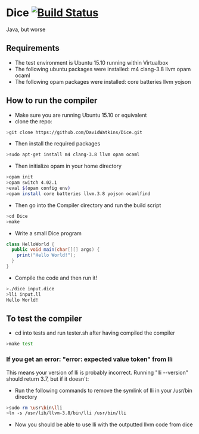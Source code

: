 # Dice [![Build Status](https://travis-ci.org/DavidWatkins/Dice.svg?branch=master)](https://travis-ci.org/DavidWatkins/Dice)
Java, but worse

## Requirements
- The test environment is Ubuntu 15.10 running within Virtualbox
- The following ubuntu packages were installed:
  m4 clang-3.8 llvm opam ocaml
- The following opam packages were installed:
  core batteries llvm yojson


## How to run the compiler
- Make sure you are running Ubuntu 15.10 or equivalent
- clone the repo:
```bash
>git clone https://github.com/DavidWatkins/Dice.git
```
- Then install the required packages
```bash
>sudo apt-get install m4 clang-3.8 llvm opam ocaml
```
- Then initialize opam in your home directory
```bash
>opam init
>opam switch 4.02.1
>eval $(opam config env)
>opam install core batteries llvm.3.8 yojson ocamlfind
```
- Then go into the Compiler directory and run the build script
```bash
>cd Dice
>make
```

- Write a small Dice program
```java
class HelloWorld {
  public void main(char[][] args) {
    print("Hello World!");
  }
}
```

- Compile the code and then run it!
```bash
>./dice input.dice
>lli input.ll
Hello World!
```

## To test the compiler
- cd into tests and run tester.sh after having compiled the compiler
```bash
>make test
```

### If you get an error: "error: expected value token" from lli
This means your version of lli is probably incorrect. Running "lli --version" should return 3.7, but if it doesn't:
- Run the following commands to remove the symlink of lli in your /usr/bin directory
```bash
>sudo rm \usr\bin\lli
>ln -s /usr/lib/llvm-3.8/bin/lli /usr/bin/lli
```
- Now you should be able to use lli with the outputted llvm code from dice

